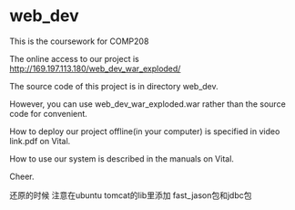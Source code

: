 # web_dev
This is the coursework for COMP208  

The online access to our project is http://169.197.113.180/web_dev_war_exploded/  

The source code of this project is in directory web_dev.  

However, you can use web_dev_war_exploded.war rather than the source code for convenient.  

How to deploy our project offline(in your computer) is specified in video link.pdf on Vital.  

How to use our system is described in the manuals on Vital.  


Cheer.  
 
 
 还原的时候 注意在ubuntu tomcat的lib里添加 fast_jason包和jdbc包
